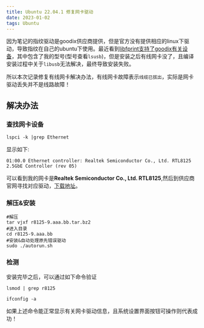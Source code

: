 ```yaml
---
title: Ubuntu 22.04.1 修复网卡驱动
date: 2023-01-02
tags: Ubuntu
---
```


因为笔记的指纹驱动是goodix供应商提供，但是官方没有提供相应的linux下驱动，导致指纹在自己的ubuntu下使用。最近看到[libfprint支持了goodix有关设备](https://fprint.freedesktop.org/supported-devices.html)，其中包含了我的型号(型号查看`lsusb`)，但是安装之后有线网卡没了，且编译安装过程中关于`libusb`无法解决，最终导致安装失败。

所以本次记录修复有线网卡解决办法，有线网卡故障表示`线缆已拔出`，实际是网卡驱动丢失并不是线路故障！

## 解决办法

### 查找网卡设备

```shell
lspci -k |grep Ethernet
```
显示如下:
```shell
01:00.0 Ethernet controller: Realtek Semiconductor Co., Ltd. RTL8125 2.5GbE Controller (rev 05)
```

可以看到我的网卡是**Realtek Semiconductor Co., Ltd. RTL8125**,然后到供应商官网寻找对应驱动，[下载地址](https://www.realtek.com/zh/component/zoo/category/network-interface-controllers-10-100-1000m-gigabit-ethernet-pci-express-software)。


### 解压&安装

```shell
#解压
tar vjxf r8125-9.aaa.bb.tar.bz2
#进入目录
cd r8125-9.aaa.bb
#安装&自动处理原先错误驱动
sudo ./autorun.sh
```

### 检测
安装完毕之后，可以通过如下命令验证

```shell
lsmod | grep r8125

ifconfig -a
```
如果上述命令能正常显示有关网卡驱动信息，且系统设置界面按钮可操作则代表成功！

